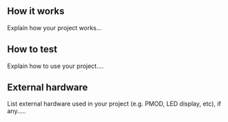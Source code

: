 <!---

This file is used to generate your project datasheet. Please fill in the information below and delete any unused
sections.
 
You can also include images in this folder and reference them in the markdown. Each image must be less than
512 kb in size, and the combined size of all images must be less than 1 MB.
-->

## How it works

Explain how your project works...

## How to test

Explain how to use your project....

## External hardware

List external hardware used in your project (e.g. PMOD, LED display, etc), if any.....
